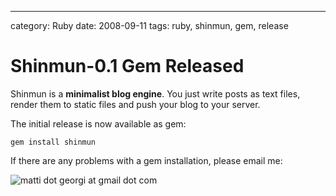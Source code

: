 --- 
category: Ruby
date: 2008-09-11
tags: ruby, shinmun, gem, release


Shinmun-0.1 Gem Released
========================

Shinmun is a **minimalist blog engine**. You just write posts as text files,
render them to static files and push your blog to your server.

The initial release is now available as gem:

    gem install shinmun

If there are any problems with a gem installation, please email me:

![matti dot georgi at gmail dot com][1]

[1]: http://www.matthias-georgi.de/images/email.png